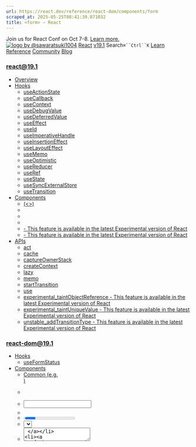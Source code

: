 ```yaml
---
url: https://react.dev/reference/react-dom/components/form
scraped_at: 2025-05-25T08:41:30.871032
title: <form> – React
---
```


Join us for React Conf on Oct 7-8.
[Learn more.](https://conf.react.dev/)
[![logo by @sawaratsuki1004](https://react.dev/_next/image?url=%2Fimages%2Fuwu.png&w=128&q=75)](https://react.dev/)
[React](https://react.dev/)
[v19.1](https://react.dev/versions)
Search`⌘``Ctrl``K`
[Learn](https://react.dev/learn)
[Reference](https://react.dev/reference/react)
[Community](https://react.dev/community)
[Blog](https://react.dev/blog)
[](https://react.dev/community/translations)
[](https://github.com/facebook/react/releases)
### react@19.1
  * [Overview ](https://react.dev/reference/react "Overview")
  * [Hooks ](https://react.dev/reference/react/hooks "Hooks")
    * [useActionState ](https://react.dev/reference/react/useActionState "useActionState")
    * [useCallback ](https://react.dev/reference/react/useCallback "useCallback")
    * [useContext ](https://react.dev/reference/react/useContext "useContext")
    * [useDebugValue ](https://react.dev/reference/react/useDebugValue "useDebugValue")
    * [useDeferredValue ](https://react.dev/reference/react/useDeferredValue "useDeferredValue")
    * [useEffect ](https://react.dev/reference/react/useEffect "useEffect")
    * [useId ](https://react.dev/reference/react/useId "useId")
    * [useImperativeHandle ](https://react.dev/reference/react/useImperativeHandle "useImperativeHandle")
    * [useInsertionEffect ](https://react.dev/reference/react/useInsertionEffect "useInsertionEffect")
    * [useLayoutEffect ](https://react.dev/reference/react/useLayoutEffect "useLayoutEffect")
    * [useMemo ](https://react.dev/reference/react/useMemo "useMemo")
    * [useOptimistic ](https://react.dev/reference/react/useOptimistic "useOptimistic")
    * [useReducer ](https://react.dev/reference/react/useReducer "useReducer")
    * [useRef ](https://react.dev/reference/react/useRef "useRef")
    * [useState ](https://react.dev/reference/react/useState "useState")
    * [useSyncExternalStore ](https://react.dev/reference/react/useSyncExternalStore "useSyncExternalStore")
    * [useTransition ](https://react.dev/reference/react/useTransition "useTransition")
  * [Components ](https://react.dev/reference/react/components "Components")
    * [<Fragment> (<>) ](https://react.dev/reference/react/Fragment "<Fragment> \(<>\)")
    * [<Profiler> ](https://react.dev/reference/react/Profiler "<Profiler>")
    * [<StrictMode> ](https://react.dev/reference/react/StrictMode "<StrictMode>")
    * [<Suspense> ](https://react.dev/reference/react/Suspense "<Suspense>")
    * [<Activity> - This feature is available in the latest Experimental version of React](https://react.dev/reference/react/Activity "<Activity>")
    * [<ViewTransition> - This feature is available in the latest Experimental version of React](https://react.dev/reference/react/ViewTransition "<ViewTransition>")
  * [APIs ](https://react.dev/reference/react/apis "APIs")
    * [act ](https://react.dev/reference/react/act "act")
    * [cache ](https://react.dev/reference/react/cache "cache")
    * [captureOwnerStack ](https://react.dev/reference/react/captureOwnerStack "captureOwnerStack")
    * [createContext ](https://react.dev/reference/react/createContext "createContext")
    * [lazy ](https://react.dev/reference/react/lazy "lazy")
    * [memo ](https://react.dev/reference/react/memo "memo")
    * [startTransition ](https://react.dev/reference/react/startTransition "startTransition")
    * [use ](https://react.dev/reference/react/use "use")
    * [experimental_taintObjectReference  - This feature is available in the latest Experimental version of React](https://react.dev/reference/react/experimental_taintObjectReference "experimental_taintObjectReference")
    * [experimental_taintUniqueValue  - This feature is available in the latest Experimental version of React](https://react.dev/reference/react/experimental_taintUniqueValue "experimental_taintUniqueValue")
    * [unstable_addTransitionType  - This feature is available in the latest Experimental version of React](https://react.dev/reference/react/addTransitionType "unstable_addTransitionType")
### react-dom@19.1
  * [Hooks ](https://react.dev/reference/react-dom/hooks "Hooks")
    * [useFormStatus ](https://react.dev/reference/react-dom/hooks/useFormStatus "useFormStatus")
  * [Components ](https://react.dev/reference/react-dom/components "Components")
    * [Common (e.g. <div>) ](https://react.dev/reference/react-dom/components/common "Common \(e.g. <div>\)")
    * [<form> ](https://react.dev/reference/react-dom/components/form "<form>")
    * [<input> ](https://react.dev/reference/react-dom/components/input "<input>")
    * [<option> ](https://react.dev/reference/react-dom/components/option "<option>")
    * [<progress> ](https://react.dev/reference/react-dom/components/progress "<progress>")
    * [<select> ](https://react.dev/reference/react-dom/components/select "<select>")
    * [<textarea> ](https://react.dev/reference/react-dom/components/textarea "<textarea>")
    * [<link> ](https://react.dev/reference/react-dom/components/link "<link>")
    * [<meta> ](https://react.dev/reference/react-dom/components/meta "<meta>")
    * [<script> ](https://react.dev/reference/react-dom/components/script "<script>")
    * [<style> ](https://react.dev/reference/react-dom/components/style "<style>")
    * [<title> ](https://react.dev/reference/react-dom/components/title "<title>")
  * [APIs ](https://react.dev/reference/react-dom "APIs")
    * [createPortal ](https://react.dev/reference/react-dom/createPortal "createPortal")
    * [flushSync ](https://react.dev/reference/react-dom/flushSync "flushSync")
    * [preconnect ](https://react.dev/reference/react-dom/preconnect "preconnect")
    * [prefetchDNS ](https://react.dev/reference/react-dom/prefetchDNS "prefetchDNS")
    * [preinit ](https://react.dev/reference/react-dom/preinit "preinit")
    * [preinitModule ](https://react.dev/reference/react-dom/preinitModule "preinitModule")
    * [preload ](https://react.dev/reference/react-dom/preload "preload")
    * [preloadModule ](https://react.dev/reference/react-dom/preloadModule "preloadModule")
  * [Client APIs ](https://react.dev/reference/react-dom/client "Client APIs")
    * [createRoot ](https://react.dev/reference/react-dom/client/createRoot "createRoot")
    * [hydrateRoot ](https://react.dev/reference/react-dom/client/hydrateRoot "hydrateRoot")
  * [Server APIs ](https://react.dev/reference/react-dom/server "Server APIs")
    * [renderToPipeableStream ](https://react.dev/reference/react-dom/server/renderToPipeableStream "renderToPipeableStream")
    * [renderToReadableStream ](https://react.dev/reference/react-dom/server/renderToReadableStream "renderToReadableStream")
    * [renderToStaticMarkup ](https://react.dev/reference/react-dom/server/renderToStaticMarkup "renderToStaticMarkup")
    * [renderToString ](https://react.dev/reference/react-dom/server/renderToString "renderToString")
  * [Static APIs ](https://react.dev/reference/react-dom/static "Static APIs")
    * [prerender ](https://react.dev/reference/react-dom/static/prerender "prerender")
    * [prerenderToNodeStream ](https://react.dev/reference/react-dom/static/prerenderToNodeStream "prerenderToNodeStream")
### Rules of React
  * [Overview ](https://react.dev/reference/rules "Overview")
    * [Components and Hooks must be pure ](https://react.dev/reference/rules/components-and-hooks-must-be-pure "Components and Hooks must be pure")
    * [React calls Components and Hooks ](https://react.dev/reference/rules/react-calls-components-and-hooks "React calls Components and Hooks")
    * [Rules of Hooks ](https://react.dev/reference/rules/rules-of-hooks "Rules of Hooks")
### React Server Components
  * [Server Components ](https://react.dev/reference/rsc/server-components "Server Components")
  * [Server Functions ](https://react.dev/reference/rsc/server-functions "Server Functions")
  * [Directives ](https://react.dev/reference/rsc/directives "Directives")
    * ['use client' ](https://react.dev/reference/rsc/use-client "'use client'")
    * ['use server' ](https://react.dev/reference/rsc/use-server "'use server'")
### Legacy APIs
  * [Legacy React APIs ](https://react.dev/reference/react/legacy "Legacy React APIs")
    * [Children ](https://react.dev/reference/react/Children "Children")
    * [cloneElement ](https://react.dev/reference/react/cloneElement "cloneElement")
    * [Component ](https://react.dev/reference/react/Component "Component")
    * [createElement ](https://react.dev/reference/react/createElement "createElement")
    * [createRef ](https://react.dev/reference/react/createRef "createRef")
    * [forwardRef ](https://react.dev/reference/react/forwardRef "forwardRef")
    * [isValidElement ](https://react.dev/reference/react/isValidElement "isValidElement")
    * [PureComponent ](https://react.dev/reference/react/PureComponent "PureComponent")


Is this page useful?
[API Reference](https://react.dev/reference/react)
[Components](https://react.dev/reference/react-dom/components)
# <form>[](https://react.dev/reference/react-dom/components/form#undefined "Link for this heading")
The [built-in browser `<form>` component](https://developer.mozilla.org/en-US/docs/Web/HTML/Element/form) lets you create interactive controls for submitting information.
```

<form action={search}>
  <input name="query" />
  <button type="submit">Search</button>
</form>

```

  * [Reference ](https://react.dev/reference/react-dom/components/form#reference)
    * [`<form>` ](https://react.dev/reference/react-dom/components/form#form)
  * [Usage ](https://react.dev/reference/react-dom/components/form#usage)
    * [Handle form submission on the client ](https://react.dev/reference/react-dom/components/form#handle-form-submission-on-the-client)
    * [Handle form submission with a Server Function ](https://react.dev/reference/react-dom/components/form#handle-form-submission-with-a-server-function)
    * [Display a pending state during form submission ](https://react.dev/reference/react-dom/components/form#display-a-pending-state-during-form-submission)
    * [Optimistically updating form data ](https://react.dev/reference/react-dom/components/form#optimistically-updating-form-data)
    * [Handling form submission errors ](https://react.dev/reference/react-dom/components/form#handling-form-submission-errors)
    * [Display a form submission error without JavaScript ](https://react.dev/reference/react-dom/components/form#display-a-form-submission-error-without-javascript)
    * [Handling multiple submission types ](https://react.dev/reference/react-dom/components/form#handling-multiple-submission-types)


## Reference [](https://react.dev/reference/react-dom/components/form#reference "Link for Reference ")
### `<form>` [](https://react.dev/reference/react-dom/components/form#form "Link for this heading")
To create interactive controls for submitting information, render the [built-in browser `<form>` component](https://developer.mozilla.org/en-US/docs/Web/HTML/Element/form).
```

<form action={search}>
  <input name="query" />
  <button type="submit">Search</button>
</form>

```

[See more examples below.](https://react.dev/reference/react-dom/components/form#usage)
#### Props [](https://react.dev/reference/react-dom/components/form#props "Link for Props ")
`<form>` supports all [common element props.](https://react.dev/reference/react-dom/components/common#props)
[`action`](https://developer.mozilla.org/en-US/docs/Web/HTML/Element/form#action): a URL or function. When a URL is passed to `action` the form will behave like the HTML form component. When a function is passed to `action` the function will handle the form submission. The function passed to `action` may be async and will be called with a single argument containing the [form data](https://developer.mozilla.org/en-US/docs/Web/API/FormData) of the submitted form. The `action` prop can be overridden by a `formAction` attribute on a `<button>`, `<input type="submit">`, or `<input type="image">` component.
#### Caveats [](https://react.dev/reference/react-dom/components/form#caveats "Link for Caveats ")
  * When a function is passed to `action` or `formAction` the HTTP method will be POST regardless of value of the `method` prop.


## Usage [](https://react.dev/reference/react-dom/components/form#usage "Link for Usage ")
### Handle form submission on the client [](https://react.dev/reference/react-dom/components/form#handle-form-submission-on-the-client "Link for Handle form submission on the client ")
Pass a function to the `action` prop of form to run the function when the form is submitted. [`formData`](https://developer.mozilla.org/en-US/docs/Web/API/FormData) will be passed to the function as an argument so you can access the data submitted by the form. This differs from the conventional [HTML action](https://developer.mozilla.org/en-US/docs/Web/HTML/Element/form#action), which only accepts URLs. After the `action` function succeeds, all uncontrolled field elements in the form are reset.
App.js
App.js
Download ResetFork
```
export default function Search() {
 function search(formData) {
  const query = formData.get("query");
  alert(`You searched for '${query}'`);
 }
 return (
  <form action={search}>
   <input name="query" />
   <button type="submit">Search</button>
  </form>
 );
}

```

### Handle form submission with a Server Function [](https://react.dev/reference/react-dom/components/form#handle-form-submission-with-a-server-function "Link for Handle form submission with a Server Function ")
Render a `<form>` with an input and submit button. Pass a Server Function (a function marked with [`'use server'`](https://react.dev/reference/rsc/use-server)) to the `action` prop of form to run the function when the form is submitted.
Passing a Server Function to `<form action>` allow users to submit forms without JavaScript enabled or before the code has loaded. This is beneficial to users who have a slow connection, device, or have JavaScript disabled and is similar to the way forms work when a URL is passed to the `action` prop.
You can use hidden form fields to provide data to the `<form>`’s action. The Server Function will be called with the hidden form field data as an instance of [`FormData`](https://developer.mozilla.org/en-US/docs/Web/API/FormData).
```

import { updateCart } from './lib.js';
function AddToCart({productId}) {
 async function addToCart(formData) {
  'use server'
  const productId = formData.get('productId')
  await updateCart(productId)
 }
 return (
  <form action={addToCart}>
    <input type="hidden" name="productId" value={productId} />
    <button type="submit">Add to Cart</button>
  </form>
 );
}

```

In lieu of using hidden form fields to provide data to the `<form>`’s action, you can call the `bind` method to supply it with extra arguments. This will bind a new argument (`productId`) to the function in addition to the `formData` that is passed as an argument to the function.
```

import { updateCart } from './lib.js';
function AddToCart({productId}) {
 async function addToCart(productId, formData) {
  "use server";
  await updateCart(productId)
 }
 const addProductToCart = addToCart.bind(null, productId);
 return (
  <form action={addProductToCart}>
   <button type="submit">Add to Cart</button>
  </form>
 );
}

```

When `<form>` is rendered by a [Server Component](https://react.dev/reference/rsc/use-client), and a [Server Function](https://react.dev/reference/rsc/server-functions) is passed to the `<form>`’s `action` prop, the form is [progressively enhanced](https://developer.mozilla.org/en-US/docs/Glossary/Progressive_Enhancement).
### Display a pending state during form submission [](https://react.dev/reference/react-dom/components/form#display-a-pending-state-during-form-submission "Link for Display a pending state during form submission ")
To display a pending state when a form is being submitted, you can call the `useFormStatus` Hook in a component rendered in a `<form>` and read the `pending` property returned.
Here, we use the `pending` property to indicate the form is submitting.
App.js
App.js
ResetFork
```
import { useFormStatus } from "react-dom";
import { submitForm } from "./actions.js";
function Submit() {
 const { pending } = useFormStatus();
 return (
  <button type="submit" disabled={pending}>
   {pending ? "Submitting..." : "Submit"}
  </button>
 );
}
function Form({ action }) {
 return (
  <form action={action}>
   <Submit />
  </form>
 );
}
export default function App() {
 return <Form action={submitForm} />;
}

```

Show more
To learn more about the `useFormStatus` Hook see the [reference documentation](https://react.dev/reference/react-dom/hooks/useFormStatus).
### Optimistically updating form data [](https://react.dev/reference/react-dom/components/form#optimistically-updating-form-data "Link for Optimistically updating form data ")
The `useOptimistic` Hook provides a way to optimistically update the user interface before a background operation, like a network request, completes. In the context of forms, this technique helps to make apps feel more responsive. When a user submits a form, instead of waiting for the server’s response to reflect the changes, the interface is immediately updated with the expected outcome.
For example, when a user types a message into the form and hits the “Send” button, the `useOptimistic` Hook allows the message to immediately appear in the list with a “Sending…” label, even before the message is actually sent to a server. This “optimistic” approach gives the impression of speed and responsiveness. The form then attempts to truly send the message in the background. Once the server confirms the message has been received, the “Sending…” label is removed.
App.jsactions.js
App.js
ResetFork
```
import { useOptimistic, useState, useRef } from "react";
import { deliverMessage } from "./actions.js";
function Thread({ messages, sendMessage }) {
 const formRef = useRef();
 async function formAction(formData) {
  addOptimisticMessage(formData.get("message"));
  formRef.current.reset();
  await sendMessage(formData);
 }
 const [optimisticMessages, addOptimisticMessage] = useOptimistic(
  messages,
  (state, newMessage) => [
   ...state,
   {
    text: newMessage,
    sending: true
   }
  ]
 );
 return (
  <>
   {optimisticMessages.map((message, index) => (
    <div key={index}>
     {message.text}
     {!!message.sending && <small> (Sending...)</small>}
    </div>
   ))}
   <form action={formAction} ref={formRef}>
    <input type="text" name="message" placeholder="Hello!" />
    <button type="submit">Send</button>
   </form>
  </>
 );
}
export default function App() {
 const [messages, setMessages] = useState([
  { text: "Hello there!", sending: false, key: 1 }
 ]);
 async function sendMessage(formData) {
  const sentMessage = await deliverMessage(formData.get("message"));
  setMessages((messages) => [...messages, { text: sentMessage }]);
 }
 return <Thread messages={messages} sendMessage={sendMessage} />;
}

```

Show more
### Handling form submission errors [](https://react.dev/reference/react-dom/components/form#handling-form-submission-errors "Link for Handling form submission errors ")
In some cases the function called by a `<form>`’s `action` prop throws an error. You can handle these errors by wrapping `<form>` in an Error Boundary. If the function called by a `<form>`’s `action` prop throws an error, the fallback for the error boundary will be displayed.
App.js
App.js
ResetFork
```
import { ErrorBoundary } from "react-error-boundary";
export default function Search() {
 function search() {
  throw new Error("search error");
 }
 return (
  <ErrorBoundary
   fallback={<p>There was an error while submitting the form</p>}
  >
   <form action={search}>
    <input name="query" />
    <button type="submit">Search</button>
   </form>
  </ErrorBoundary>
 );
}

```

Show more
### Display a form submission error without JavaScript [](https://react.dev/reference/react-dom/components/form#display-a-form-submission-error-without-javascript "Link for Display a form submission error without JavaScript ")
Displaying a form submission error message before the JavaScript bundle loads for progressive enhancement requires that:
  1. `<form>` be rendered by a [Server Component](https://react.dev/reference/rsc/use-client)
  2. the function passed to the `<form>`’s `action` prop be a [Server Function](https://react.dev/reference/rsc/server-functions)
  3. the `useActionState` Hook be used to display the error message


`useActionState` takes two parameters: a [Server Function](https://react.dev/reference/rsc/server-functions) and an initial state. `useActionState` returns two values, a state variable and an action. The action returned by `useActionState` should be passed to the `action` prop of the form. The state variable returned by `useActionState` can be used to display an error message. The value returned by the Server Function passed to `useActionState` will be used to update the state variable.
App.js
App.js
ResetFork
```
import { useActionState } from "react";
import { signUpNewUser } from "./api";
export default function Page() {
 async function signup(prevState, formData) {
  "use server";
  const email = formData.get("email");
  try {
   await signUpNewUser(email);
   alert(`Added "${email}"`);
  } catch (err) {
   return err.toString();
  }
 }
 const [message, signupAction] = useActionState(signup, null);
 return (
  <>
   <h1>Signup for my newsletter</h1>
   <p>Signup with the same email twice to see an error</p>
   <form action={signupAction} id="signup-form">
    <label htmlFor="email">Email: </label>
    <input name="email" id="email" placeholder="react@example.com" />
    <button>Sign up</button>
    {!!message && <p>{message}</p>}
   </form>
  </>
 );
}

```

Show more
Learn more about updating state from a form action with the [`useActionState`](https://react.dev/reference/react/useActionState) docs
### Handling multiple submission types [](https://react.dev/reference/react-dom/components/form#handling-multiple-submission-types "Link for Handling multiple submission types ")
Forms can be designed to handle multiple submission actions based on the button pressed by the user. Each button inside a form can be associated with a distinct action or behavior by setting the `formAction` prop.
When a user taps a specific button, the form is submitted, and a corresponding action, defined by that button’s attributes and action, is executed. For instance, a form might submit an article for review by default but have a separate button with `formAction` set to save the article as a draft.
App.js
App.js
Download ResetFork
```
export default function Search() {
 function publish(formData) {
  const content = formData.get("content");
  const button = formData.get("button");
  alert(`'${content}' was published with the '${button}' button`);
 }
 function save(formData) {
  const content = formData.get("content");
  alert(`Your draft of '${content}' has been saved!`);
 }
 return (
  <form action={publish}>
   <textarea name="content" rows={4} cols={40} />
   <br />
   <button type="submit" name="button" value="submit">Publish</button>
   <button formAction={save}>Save draft</button>
  </form>
 );
}

```

Show more
[PreviousCommon (e.g. <div>)](https://react.dev/reference/react-dom/components/common)[Next<input>](https://react.dev/reference/react-dom/components/input)
[](https://opensource.fb.com/)
Copyright © Meta Platforms, Inc
no uwu plz
uwu?
Logo by[@sawaratsuki1004](https://twitter.com/sawaratsuki1004)
[Learn React](https://react.dev/learn)
[Quick Start](https://react.dev/learn)
[Installation](https://react.dev/learn/installation)
[Describing the UI](https://react.dev/learn/describing-the-ui)
[Adding Interactivity](https://react.dev/learn/adding-interactivity)
[Managing State](https://react.dev/learn/managing-state)
[Escape Hatches](https://react.dev/learn/escape-hatches)
[API Reference](https://react.dev/reference/react)
[React APIs](https://react.dev/reference/react)
[React DOM APIs](https://react.dev/reference/react-dom)
[Community](https://react.dev/community)
[Code of Conduct](https://github.com/facebook/react/blob/main/CODE_OF_CONDUCT.md)
[Meet the Team](https://react.dev/community/team)
[Docs Contributors](https://react.dev/community/docs-contributors)
[Acknowledgements](https://react.dev/community/acknowledgements)
More
[Blog](https://react.dev/blog)
[React Native](https://reactnative.dev/)
[Privacy](https://opensource.facebook.com/legal/privacy)
[Terms](https://opensource.fb.com/legal/terms/)
[](https://www.facebook.com/react)[](https://twitter.com/reactjs)[](https://bsky.app/profile/react.dev)[](https://github.com/facebook/react)
## On this page
  * [Overview](https://react.dev/reference/react-dom/components/form)
  * [Reference ](https://react.dev/reference/react-dom/components/form#reference)
  * [`<form>` ](https://react.dev/reference/react-dom/components/form#form)
  * [Usage ](https://react.dev/reference/react-dom/components/form#usage)
  * [Handle form submission on the client ](https://react.dev/reference/react-dom/components/form#handle-form-submission-on-the-client)
  * [Handle form submission with a Server Function ](https://react.dev/reference/react-dom/components/form#handle-form-submission-with-a-server-function)
  * [Display a pending state during form submission ](https://react.dev/reference/react-dom/components/form#display-a-pending-state-during-form-submission)
  * [Optimistically updating form data ](https://react.dev/reference/react-dom/components/form#optimistically-updating-form-data)
  * [Handling form submission errors ](https://react.dev/reference/react-dom/components/form#handling-form-submission-errors)
  * [Display a form submission error without JavaScript ](https://react.dev/reference/react-dom/components/form#display-a-form-submission-error-without-javascript)
  * [Handling multiple submission types ](https://react.dev/reference/react-dom/components/form#handling-multiple-submission-types)



